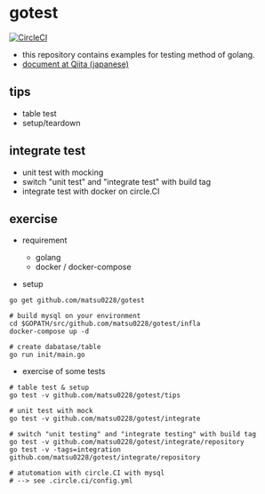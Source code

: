 # gotest

[![CircleCI](https://circleci.com/gh/matsu0228/gotest.svg?style=svg)](https://circleci.com/gh/matsu0228/gotest)

* this repository contains examples for testing method of golang.
* [document at Qiita (japanese)](https://qiita.com/matsu0228/items/c9f69b036f0ab47b617e)

## tips

* table test
* setup/teardown

## integrate test

* unit test with mocking
* switch "unit test" and "integrate test" with build tag
* integrate test with docker on circle.CI

## exercise

* requirement
  * golang
  * docker / docker-compose

* setup
```
go get github.com/matsu0228/gotest

# build mysql on your environment
cd $GOPATH/src/github.com/matsu0228/gotest/infla
docker-compose up -d

# create dabatase/table
go run init/main.go
```

* exercise of some tests
```
# table test & setup
go test -v github.com/matsu0228/gotest/tips 

# unit test with mock
go test -v github.com/matsu0228/gotest/integrate

# switch "unit testing" and "integrate testing" with build tag
go test -v github.com/matsu0228/gotest/integrate/repository
go test -v -tags=integration github.com/matsu0228/gotest/integrate/repository

# atutomation with circle.CI with mysql
# --> see .circle.ci/config.yml
```
